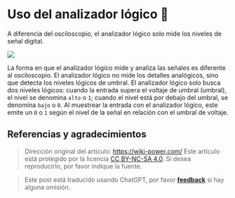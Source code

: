 # Uso del analizador lógico 🚧

A diferencia del osciloscopio, el analizador lógico solo mide los niveles de señal digital.

![](https://img.wiki-power.com/d/wiki-media/img/20211217173845.png)

La forma en que el analizador lógico mide y analiza las señales es diferente al osciloscopio. El analizador lógico no mide los detalles analógicos, sino que detecta los niveles lógicos de umbral. El analizador lógico solo busca dos niveles lógicos: cuando la entrada supera el voltaje de umbral (umbral), el nivel se denomina `alto` o `1`; cuando el nivel está por debajo del umbral, se denomina `bajo` o `0`. Al muestrear la entrada con el analizador lógico, este emite un `0` o `1` según el nivel de la señal en relación con el umbral de voltaje.

## Referencias y agradecimientos

> Dirección original del artículo: <https://wiki-power.com/>
> Este artículo está protegido por la licencia [CC BY-NC-SA 4.0](https://creativecommons.org/licenses/by/4.0/deed.zh). Si desea reproducirlo, por favor indique la fuente.

> Este post está traducido usando ChatGPT, por favor [**feedback**](https://github.com/linyuxuanlin/Wiki_MkDocs/issues/new) si hay alguna omisión.